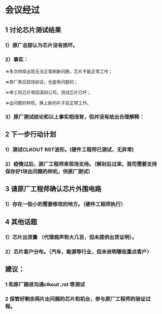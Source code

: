 
# 会议经过

## 1 讨论芯片测试结果

### 1）原厂总部认为芯片没有损坏。

### 2）事实：

 =>多次持续出现无法正常刷新问题，芯片不能正常工作；

 =>原厂售后现场验证，也是有问题的；

 =>申工将芯片带回深圳公司，测试芯片已坏；

 =>出问题的样机，换上新的片子后正常工作。

### 3）原厂测试结论和以上事实相违背，但并没有给出合理解释：


## 2 下一步行动计划

### 1）测试CLKOUT RST波形。(硬件工程师已测试，无异常)
### 2）疫情过后，原厂工程师来现场支持。（解封后过来，我司需要支持保存好1块出问题的样机，供原厂测试）

## 3 请原厂工程师确认芯片外围电路
### 1）存在一些小的需要修改的地方。（硬件工程师执行）
## 4 其他话题
### 1）芯片出货量 （代理商声称大几百，但未提供出货证明）。
### 2）芯片客户分布。（汽车，能源等行业，但未说明哪些重点客户）


## 建议：
### 1 和原厂跟进沟通clkout ,rst 等测试
### 2 保管好剩余两片出问题的芯片和机台，参与原厂工程师的验证过程。
